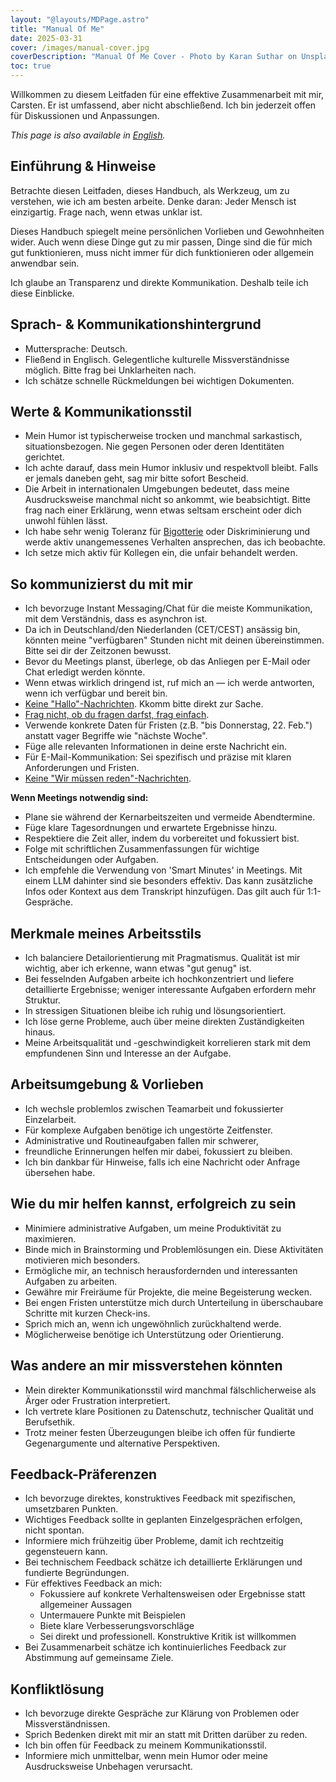 ```yaml
---
layout: "@layouts/MDPage.astro"
title: "Manual Of Me"
date: 2025-03-31
cover: /images/manual-cover.jpg
coverDescription: "Manual Of Me Cover - Photo by Karan Suthar on Unsplash"
toc: true
---
```


Willkommen zu diesem Leitfaden für eine effektive Zusammenarbeit mit mir, Carsten.
Er ist umfassend, aber nicht abschließend.
Ich bin jederzeit offen für Diskussionen und Anpassungen.

_This page is also available in [English](/en/manual-of-me/)._

## Einführung & Hinweise

Betrachte diesen Leitfaden, dieses Handbuch,
als Werkzeug, um zu verstehen, wie ich am besten arbeite.
Denke daran: Jeder Mensch ist einzigartig.
Frage nach, wenn etwas unklar ist.

Dieses Handbuch spiegelt meine persönlichen Vorlieben und Gewohnheiten wider.
Auch wenn diese Dinge gut zu mir passen,
Dinge sind die für mich gut funktionieren,
muss nicht immer für dich funktionieren oder allgemein anwendbar sein.

Ich glaube an Transparenz und direkte Kommunikation.
Deshalb teile ich diese Einblicke.

## Sprach- & Kommunikationshintergrund

- Muttersprache: Deutsch.
- Fließend in Englisch.
  Gelegentliche kulturelle Missverständnisse möglich.
  Bitte frag bei Unklarheiten nach.
- Ich schätze schnelle Rückmeldungen bei wichtigen Dokumenten.

## Werte & Kommunikationsstil

- Mein Humor ist typischerweise trocken und manchmal sarkastisch,
  situationsbezogen.
  Nie gegen Personen oder deren Identitäten gerichtet.
- Ich achte darauf, dass mein Humor inklusiv und respektvoll bleibt.
  Falls er jemals daneben geht,
  sag mir bitte sofort Bescheid.
- Die Arbeit in internationalen Umgebungen bedeutet,
  dass meine Ausdrucksweise manchmal nicht so ankommt, wie beabsichtigt.
  Bitte frag nach einer Erklärung,
  wenn etwas seltsam erscheint oder dich unwohl fühlen lässt.
- Ich habe sehr wenig Toleranz für [Bigotterie](https://de.wikipedia.org/wiki/Bigotterie) oder Diskriminierung
  und werde aktiv unangemessenes Verhalten ansprechen, das ich beobachte.
- Ich setze mich aktiv für Kollegen ein,
  die unfair behandelt werden.

## So kommunizierst du mit mir

- Ich bevorzuge Instant Messaging/Chat für die meiste Kommunikation,
  mit dem Verständnis, dass es asynchron ist.
- Da ich in Deutschland/den Niederlanden (CET/CEST) ansässig bin,
  könnten meine "verfügbaren" Stunden nicht mit deinen übereinstimmen. Bitte sei dir der Zeitzonen bewusst.
- Bevor du Meetings planst,
  überlege, ob das Anliegen per E-Mail oder Chat erledigt werden könnte.
- Wenn etwas wirklich dringend ist,
  ruf mich an —
  ich werde antworten, wenn ich verfügbar und bereit bin.
- [Keine "Hallo"-Nachrichten](https://nohello.net/). Kkomm bitte direkt zur Sache.
- [Frag nicht, ob du fragen darfst, frag einfach](https://dontasktoask.com/).
- Verwende konkrete Daten für Fristen
  (z.B. "bis Donnerstag, 22. Feb.")
  anstatt vager Begriffe wie "nächste Woche".
- Füge alle relevanten Informationen in deine erste Nachricht ein.
- Für E-Mail-Kommunikation:
  Sei spezifisch und präzise mit klaren Anforderungen und Fristen.
- [Keine "Wir müssen reden"-Nachrichten](https://medium.com/@merrylue/5-ways-leaders-can-avoid-sending-toxic-messages-to-employees-dc015698499c).

**Wenn Meetings notwendig sind:**

- Plane sie während der Kernarbeitszeiten
  und vermeide Abendtermine.
- Füge klare Tagesordnungen und erwartete Ergebnisse hinzu.
- Respektiere die Zeit aller,
  indem du vorbereitet und fokussiert bist.
- Folge mit schriftlichen Zusammenfassungen
  für wichtige Entscheidungen oder Aufgaben.
- Ich empfehle die Verwendung von 'Smart Minutes' in Meetings.
  Mit einem LLM dahinter sind sie besonders effektiv.
  Das kann zusätzliche Infos oder Kontext aus dem Transkript hinzufügen. Das gilt auch für 1:1-Gespräche.

## Merkmale meines Arbeitsstils

- Ich balanciere Detailorientierung mit Pragmatismus.
  Qualität ist mir wichtig,
  aber ich erkenne, wann etwas "gut genug" ist.
- Bei fesselnden Aufgaben arbeite ich hochkonzentriert
  und liefere detaillierte Ergebnisse;
  weniger interessante Aufgaben erfordern mehr Struktur.
- In stressigen Situationen bleibe ich ruhig und lösungsorientiert.
- Ich löse gerne Probleme,
  auch über meine direkten Zuständigkeiten hinaus.
- Meine Arbeitsqualität und -geschwindigkeit korrelieren stark
  mit dem empfundenen Sinn und Interesse an der Aufgabe.

## Arbeitsumgebung & Vorlieben

- Ich wechsle problemlos zwischen Teamarbeit und fokussierter Einzelarbeit.
- Für komplexe Aufgaben benötige ich ungestörte Zeitfenster.
- Administrative und Routineaufgaben fallen mir schwerer,
- freundliche Erinnerungen helfen mir dabei, fokussiert zu bleiben.
- Ich bin dankbar für Hinweise,
  falls ich eine Nachricht oder Anfrage übersehen habe.

## Wie du mir helfen kannst, erfolgreich zu sein

- Minimiere administrative Aufgaben,
  um meine Produktivität zu maximieren.
- Binde mich in Brainstorming und Problemlösungen ein. Diese Aktivitäten motivieren mich besonders.
- Ermögliche mir, an technisch herausfordernden und interessanten Aufgaben zu arbeiten.
- Gewähre mir Freiräume für Projekte,
  die meine Begeisterung wecken.
- Bei engen Fristen unterstütze mich
  durch Unterteilung in überschaubare Schritte
  mit kurzen Check-ins.
- Sprich mich an, wenn ich ungewöhnlich zurückhaltend werde.
- Möglicherweise benötige ich Unterstützung oder Orientierung.

## Was andere an mir missverstehen könnten

- Mein direkter Kommunikationsstil wird manchmal fälschlicherweise
  als Ärger oder Frustration interpretiert.
- Ich vertrete klare Positionen zu Datenschutz,
  technischer Qualität und Berufsethik.
- Trotz meiner festen Überzeugungen bleibe ich offen
  für fundierte Gegenargumente und alternative Perspektiven.

## Feedback-Präferenzen

- Ich bevorzuge direktes, konstruktives Feedback
  mit spezifischen, umsetzbaren Punkten.
- Wichtiges Feedback sollte in geplanten Einzelgesprächen erfolgen,
  nicht spontan.
- Informiere mich frühzeitig über Probleme,
  damit ich rechtzeitig gegensteuern kann.
- Bei technischem Feedback schätze ich detaillierte Erklärungen
  und fundierte Begründungen.
- Für effektives Feedback an mich:
  - Fokussiere auf konkrete Verhaltensweisen oder Ergebnisse
    statt allgemeiner Aussagen
  - Untermauere Punkte mit Beispielen
  - Biete klare Verbesserungsvorschläge
  - Sei direkt und professionell.
    Konstruktive Kritik ist willkommen
- Bei Zusammenarbeit schätze ich kontinuierliches Feedback
  zur Abstimmung auf gemeinsame Ziele.

## Konfliktlösung

- Ich bevorzuge direkte Gespräche
  zur Klärung von Problemen oder Missverständnissen.
- Sprich Bedenken direkt mit mir an
  statt mit Dritten darüber zu reden.
- Ich bin offen für Feedback zu meinem Kommunikationsstil.
- Informiere mich unmittelbar,
  wenn mein Humor oder meine Ausdrucksweise Unbehagen verursacht.
